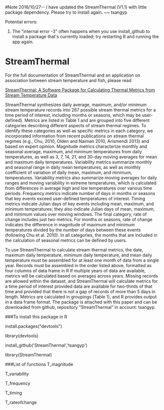 #Note 2016/10/27--
I have updated the StreamThermal (V1.1) with little package dependency. Please try to install again.
~~ tsangyp

Potential errors:

1. The "internal error -3" often happens when you use install_github to install a package that's currently loaded; try restarting R and running the app again.

# StreamThermal

For the full documentation of StreamThermal and an application on association between stream temperature and fish, please read

[StreamThermal: A Software Package for Calculating Thermal Metrics from Stream Temperature Data](http://www.tandfonline.com/doi/full/10.1080/03632415.2016.1210517)

StreamThermal synthesizes daily average, maximum, and/or minimum stream temperature records into 267 possible stream thermal metrics for a time period of interest, including months or seasons, which may be user-defined).  Metrics are listed in Table 1 and are grouped into five different categories describing different aspects of stream thermal regimes. To identify these categories as well as specific metrics in each category, we incorporated information from recent publications on stream thermal regimes (e.g., Chu, 2010, Olden and Naiman 2010, Arismendi 2013) and based on expert opinion.  Magnitude metrics characterize monthly and seasonal average, maximum, and minimum temperatures from daily temperatures, as well as 3, 7, 14, 21, and 30-day moving averages for mean and maximum daily temperatures.  Variability metrics summarize monthly and seasonal range in daily mean temperatures, as well as monthly coefficient of variation of daily mean, maximum, and minimum, temperatures.  Variability metrics also summarize moving averages for daily ranges and moving variability in extreme temperatures, which is calculated from differences in average high and low temperatures over various time periods.  Frequency metrics indicate number of days in months or seasons that key events exceed user-defined temperatures of interest.  Timing metrics indicate Julian days of key events including mean, maximum, and minimum temperatures; they also indicate Julian days of mean, maximum, and minimum values over moving windows.  The final category, rate of change includes just two metrics.  For months or seasons, rate of change indicates the difference in magnitude of maximum and minimum temperatures divided by the number of days between these events (following Chu et al. 2010). In all categories, the months that are included in the calculation of seasonal metrics can be defined by users.

To use StreamThermal to calculate stream thermal metrics, the date, maximum daily temperature, minimum daily temperature, and mean daily temperature must be assembled for at least one month of data from a single year.  Records must be assembled in the order listed above, formatted as four columns of data frame in R  If multiple years of data are available, metrics will be calculated based on averages across years.  Missing records are allowed within the dataset, and StreamThermal will calculate metrics for a time period of interest provided data are available for two-thirds of that time and provided that there is not a gap of records of more than 5 days in length. Metrics are calculated in groupings (Table 1), and R provides output in a data frame format.
The package is attached with this paper and can be downloaded from github, repository “StreamThermal” in account: tsangyp. 

###To install this package in R

install.packages("devtools")

library(devtools)

install_github('StreamThermal','tsangyp')

library(StreamThermal)

###List of functions
T_magnitude
  
T_variability
  
T_frequency
  
T_timing
  
T_rateofchange

